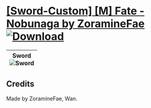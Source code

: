 # [\[Sword-Custom\] \[M\] Fate - Nobunaga by ZoramineFae](./) [![Download](https://img.shields.io/badge/Download--red?style=social&logo=github)](https://minhaskamal.github.io/DownGit/#/home?url=https://github.com/Klokinator/FE-Repo/tree/main/Battle%20Animations%2FLords%20-%20FE6%2C%20FE7%20Types%2F%5BSword-Custom%5D%20%5BM%5D%20Fate%20-%20Nobunaga%20by%20ZoramineFae)

| <b>Sword</b><br/><img alt="Sword" src="https://git.io/JnObE"/> |
| :---: |

## Credits

Made by ZoramineFae, Wan.

